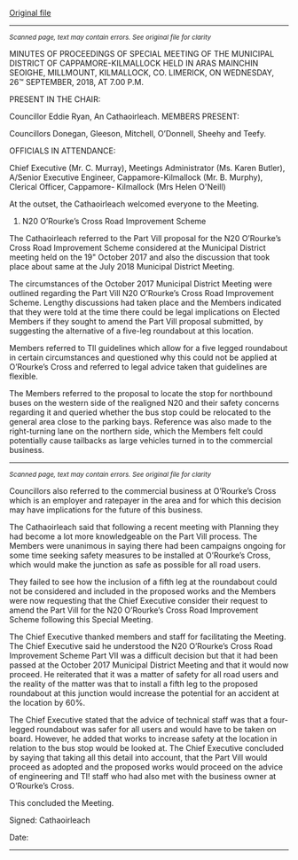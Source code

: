[Original file](https://www.limerick.ie/sites/default/files/media/documents/2018-11/02%20Minutes%20of%2026th%20Sept%20Special%20Meeting%20Municipal%20District%20Cappamore-Kilmallock.docx.pdf)

---
*<small>Scanned page, text may contain errors. See original file for clarity</small>*  

MINUTES OF PROCEEDINGS OF SPECIAL MEETING OF THE MUNICIPAL DISTRICT OF
CAPPAMORE-KILMALLOCK HELD IN ARAS MAINCHIN SEOIGHE, MILLMOUNT,
KILMALLOCK, CO. LIMERICK, ON WEDNESDAY, 26™ SEPTEMBER, 2018, AT 7.00 P.M.

PRESENT IN THE CHAIR:

Councillor Eddie Ryan, An Cathaoirleach.
MEMBERS PRESENT:

Councillors Donegan, Gleeson, Mitchell, O’Donnell, Sheehy and Teefy.

OFFICIALS IN ATTENDANCE:

Chief Executive (Mr. C. Murray), Meetings Administrator (Ms. Karen Butler), A/Senior
Executive Engineer, Cappamore-Kilmallock (Mr. B. Murphy), Clerical Officer, Cappamore-
Kilmallock (Mrs Helen O'Neill)

At the outset, the Cathaoirleach welcomed everyone to the Meeting.

1. N20 O’Rourke’s Cross Road Improvement Scheme

The Cathaoirleach referred to the Part Vill proposal for the N20 O’Rourke’s Cross Road
Improvement Scheme considered at the Municipal District meeting held on the 19"
October 2017 and also the discussion that took place about same at the July 2018
Municipal District Meeting.

The circumstances of the October 2017 Municipal District Meeting were outlined
regarding the Part Vill N20 O’Rourke’s Cross Road Improvement Scheme. Lengthy
discussions had taken place and the Members indicated that they were told at the time
there could be legal implications on Elected Members if they sought to amend the Part
Vill proposal submitted, by suggesting the alternative of a five-leg roundabout at this
location.

Members referred to TIl guidelines which allow for a five legged roundabout in certain
circumstances and questioned why this could not be applied at O’Rourke’s Cross and
referred to legal advice taken that guidelines are flexible.

The Members referred to the proposal to locate the stop for northbound buses on the
western side of the realigned N20 and their safety concerns regarding it and queried
whether the bus stop could be relocated to the general area close to the parking bays.
Reference was also made to the right-turning lane on the northern side, which the
Members felt could potentially cause tailbacks as large vehicles turned in to the
commercial business.


---
*<small>Scanned page, text may contain errors. See original file for clarity</small>*  

Councillors also referred to the commercial business at O’Rourke’s Cross which is an
employer and ratepayer in the area and for which this decision may have implications for
the future of this business.

The Cathaoirleach said that following a recent meeting with Planning they had become a
lot more knowledgeable on the Part Vill process. The Members were unanimous in saying
there had been campaigns ongoing for some time seeking safety measures to be installed
at O’Rourke’s Cross, which would make the junction as safe as possible for all road users.

They failed to see how the inclusion of a fifth leg at the roundabout could not be
considered and included in the proposed works and the Members were now requesting
that the Chief Executive consider their request to amend the Part Vill for the N20
O’Rourke’s Cross Road Improvement Scheme following this Special Meeting.

The Chief Executive thanked members and staff for facilitating the Meeting. The Chief
Executive said he understood the N20 O’Rourke’s Cross Road Improvement Scheme Part
VII was a difficult decision but that it had been passed at the October 2017 Municipal
District Meeting and that it would now proceed. He reiterated that it was a matter of
safety for all road users and the reality of the matter was that to install a fifth leg to the
proposed roundabout at this junction would increase the potential for an accident at the
location by 60%.

The Chief Executive stated that the advice of technical staff was that a four-legged
roundabout was safer for all users and would have to be taken on board. However, he
added that works to increase safety at the location in relation to the bus stop would be
looked at. The Chief Executive concluded by saying that taking all this detail into account,
that the Part Vill would proceed as adopted and the proposed works would proceed on
the advice of engineering and TI! staff who had also met with the business owner at
O’Rourke’s Cross.

This concluded the Meeting.

Signed:
Cathaoirleach

Date:


---
